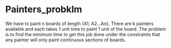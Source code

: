 # Painters_probklm
We have to paint n boards of length {A1, A2…An}. There are k painters available and each takes 1 unit time to paint 1 unit of the board. The problem is to find the minimum time to get this job done under the constraints that any painter will only paint continuous sections of boards.
